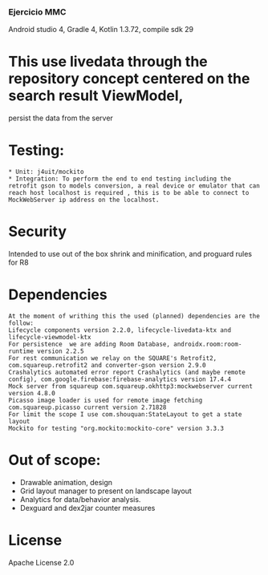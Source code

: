 ### Ejercicio MMC
Android studio 4, Gradle 4, Kotlin 1.3.72, compile sdk 29

# This use livedata through the repository concept centered on the search result ViewModel,
 persist the data from the server

# Testing:
    * Unit: j4uit/mockito
    * Integration: To perform the end to end testing including the retrofit gson to models conversion, a real device or emulator that can reach host localhost is required , this is to be able to connect to MockWebServer ip address on the localhost.

# Security
   Intended to use out of the box shrink and minification, and proguard rules for R8

# Dependencies
    At the moment of writhing this the used (planned) dependencies are the follow:
    Lifecycle components version 2.2.0, lifecycle-livedata-ktx and lifecycle-viewmodel-ktx
    For persistence  we are adding Room Database, androidx.room:room-runtime version 2.2.5
    For rest communication we relay on the SQUARE's Retrofit2, com.squareup.retrofit2 and converter-gson version 2.9.0
    Crashalytics automated error report Crashalytics (and maybe remote config), com.google.firebase:firebase-analytics version 17.4.4
    Mock server from squareup com.squareup.okhttp3:mockwebserver current version 4.8.0
    Picasso image loader is used for remote image fetching com.squareup.picasso current version 2.71828
    For limit the scope I use com.shouquan:StateLayout to get a state layout
    Mockito for testing "org.mockito:mockito-core" version 3.3.3

# Out of scope:
   - Drawable animation, design
   - Grid layout manager to present on landscape layout
   - Analytics for data/behavior analysis.
   - Dexguard and dex2jar counter measures

# License
  Apache License 2.0